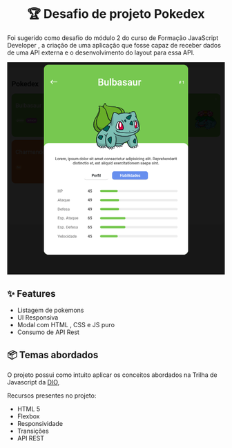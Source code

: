<h1 align="center">🏆 Desafio de projeto Pokedex</h1>

<p>
  Foi sugerido como desafio do módulo 2 do curso de Formação JavaScript Developer , a criação de uma aplicação que fosse capaz de receber dados de uma API externa e o desenvolvimento do layout para essa API.
</p>

<a href="https://thalesacardoso.github.io/trilha-javascript-mod2/">
  <img src="assets/img/img2.png">
</a>

<h2 id="features">✨ Features</h2>

- Listagem de pokemons
- UI Responsiva
- Modal com HTML , CSS e JS puro
- Consumo de API Rest

<h2 id="topics">📦 Temas abordados</h2>

O projeto possui como intuito aplicar os conceitos abordados na Trilha de Javascript da <a href="https://dio.me">DIO</a>,

Recursos presentes no projeto:
- HTML 5
- Flexbox
- Responsividade
- Transições
- API REST